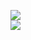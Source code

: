 [![](https://img.shields.io/badge/Made%20With-Github%20Spray-lightgrey.svg?style=for-the-badge&logo=github)](https://github.com/Annihil/github-spray#18026)  
[![](https://i.imgur.com/2DrTn0Z.gif)](https://github.com/Annihil/github-spray)